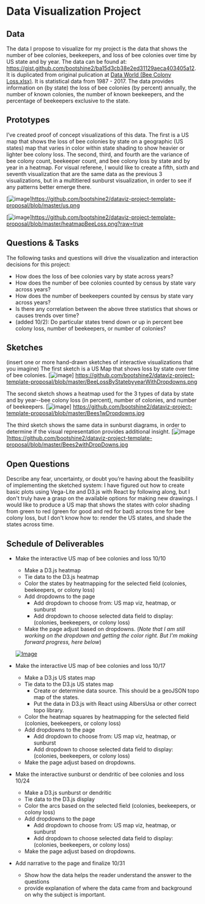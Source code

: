 # Data Visualization Project

## Data

The data I propose to visualize for my project is the data that shows the number of bee colonies, beekeepers, and loss of bee colonies over time by US state and by year. The data can be found at: https://gist.github.com/bootshine2/ba15d3cb38e2ed31129aeca403405a12. It is duplicated from original pulication at [Data World (Bee Colony Loss.xlsx)](https://data.world/finley/bee-colony-statistical-data-from-1987-2017/workspace/file?filename=Bee+Colony+Loss.xlsx). It is statistical data from 1987 - 2017. The data provides information on (by state) the loss of bee colonies (by percent) annually, the number of known colonies, the number of known beekeepers, and the percentage of beekeepers exclusive to the state.

## Prototypes

I’ve created proof of concept visualizations of this data. The first is a US map that shows the loss of bee colonies by state on a geographic (US states) map that varies in color within state shading to show heavier or lighter bee colony loss. The second, third, and fourth are the variance of bee colony count, beekeeper count, and bee colony loss by state and by year in a heatmap. For visual referene, I would like to create a fifth, sixth and seventh visualization that are the same data as the previous 3 visualizations, but in a multitiered sunburst visualization, in order to see if any patterns better emerge there.

[![image](https://github.com/bootshine2/dataviz-project-template-proposal/blob/master/us.png)]https://github.com/bootshine2/dataviz-project-template-proposal/blob/master/us.png

[![image](https://github.com/bootshine2/dataviz-project-template-proposal/blob/master/heatmapBeeLoss.png?raw=true)]https://github.com/bootshine2/dataviz-project-template-proposal/blob/master/heatmapBeeLoss.png?raw=true

## Questions & Tasks

The following tasks and questions will drive the visualization and interaction decisions for this project:

 * How does the loss of bee colonies vary by state across years?
 * How does the number of bee colonies counted by census by state vary across years?
 * How does the number of beekeepers counted by census by state vary across years?
 * Is there any correlation between the above three statistics that shows or causes trends over time?
 * (added 10/2): Do particular states trend down or up in percent bee colony loss, number of beekeepers, or number of colonies?

## Sketches

(insert one or more hand-drawn sketches of interactive visualizations that you imagine)
The first sketch is a US Map that shows loss by state over time of bee colonies.
[![image](https://github.com/bootshine2/dataviz-project-template-proposal/blob/master/BeeLossByStatebyyearWithDropdowns.png)]
https://github.com/bootshine2/dataviz-project-template-proposal/blob/master/BeeLossByStatebyyearWithDropdowns.png

The second sketch shows a heatmap used for the 3 types of data by state and by year--bee colony loss (in percent), number of colonies, and number of beekeepers.
[![image](https://github.com/bootshine2/dataviz-project-template-proposal/blob/master/Bees1wDropdowns.jpg)]
https://github.com/bootshine2/dataviz-project-template-proposal/blob/master/Bees1wDropdowns.jpg

The third sketch shows the same data in sunburst diagrams, in order to determine if the visual representation provides additional insight.
[![image](https://github.com/bootshine2/dataviz-project-template-proposal/blob/master/Bees2withDropDowns.jpg)]https://github.com/bootshine2/dataviz-project-template-proposal/blob/master/Bees2withDropDowns.jpg


## Open Questions

Describe any fear, uncertainty, or doubt you’re having about the feasibility of implementing the sketched system: I have figured out how to create basic plots using Vega-Lite and D3.js with React by following along, but I don't truly have a grasp on the available options for making new drawings. I would like to produce a US map that shows the states with color shading from green to red (green for good and red for bad) across time for bee colony loss, but I don't know how to: render the US states, and shade the states across time.

## Schedule of Deliverables

* Make the interactive US map of bee colonies and loss 10/10
  * Make a D3.js heatmap
  * Tie data to the D3.js heatmap
  * Color the states by heatmapping for the selected field (colonies, beekeepers, or colony loss)
  * Add dropdowns to the page
    * Add dropdown to choose from: US map viz, heatmap, or sunburst
    * Add dropdown to choose selected data field to display: (colonies, beekeepers, or colony loss)
  * Make the page adjust based on dropdowns.
  (*Note that I am still working on the dropdown and getting the color right. But I'm making forward progress, here below*)
  
  [![Image](https://github.com/bootshine2/dataviz-project-template-proposal/blob/master/BeeColonyLossScatterplot.jpg)](https://beta.vizhub.com/bootshine2/1ab048f3d6b14f91869d618fe70f1eb2?mode=full)

* Make the interactive US map of bee colonies and loss 10/17
  * Make a D3.js US states map
  * Tie data to the D3.js US states map
    * Create or determine data source. This should be a geoJSON topo map of the states.
    * Put the data in D3.js with React using AlbersUsa or other correct topo library.
  * Color the heatmap squares by heatmapping for the selected field (colonies, beekeepers, or colony loss)
  * Add dropdowns to the page
    * Add dropdown to choose from: US map viz, heatmap, or sunburst
    * Add dropdown to choose selected data field to display: (colonies, beekeepers, or colony loss)
  * Make the page adjust based on dropdowns.
  
* Make the interactive sunburst or dendritic of bee colonies and loss 10/24
  * Make a D3.js sunburst or dendritic
  * Tie data to the D3.js display
  * Color the arcs based on the selected field (colonies, beekeepers, or colony loss)
  * Add dropdowns to the page
    * Add dropdown to choose from: US map viz, heatmap, or sunburst
    * Add dropdown to choose selected data field to display: (colonies, beekeepers, or colony loss)
  * Make the page adjust based on dropdowns.
  
* Add narrative to the page and finalize 10/31
  * Show how the data helps the reader understand the answer to the questions
  * provide explanation of where the data came from and background on why the subject is important.


